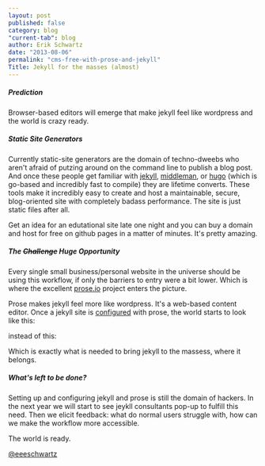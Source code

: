 ```yaml
---
layout: post
published: false
category: blog
"current-tab": blog
author: Erik Schwartz
date: "2013-08-06"
permalink: "cms-free-with-prose-and-jekyll"
Title: Jekyll for the masses (almost)
---
```


##### Prediction

Browser-based editors will emerge that make jekyll feel like wordpress and the world is crazy ready.

##### Static Site Generators

Currently static-site generators are the domain of techno-dweebs who aren't afraid of putzing around on the command line to publish a blog post. And once these people get familiar with [jekyll](http://jekyllrb.com/), [middleman](http://middlemanapp.com/), or [hugo](https://github.com/spf13/hugo) (which is go-based and incredibly fast to compile) they are lifetime converts. These tools make it incredibly easy to create and host a maintainable, secure, blog-oriented site with completely badass performance. The site is just static files after all. 

Get an idea for an edutational site late one night and you can buy a domain and host for free on github pages in a matter of minutes. It's pretty amazing.

##### The <strike>Challenge</strike> Huge Opportunity
Every single small business/personal website in the universe should be using this workflow, if only the barriers to entry were a bit lower. Which is where the excellent [prose.io](http://prose.io/#about) project enters the picture.

Prose makes jekyll feel more like wordpress. It's a web-based content editor. Once a jekyll site is [configured](https://github.com/prose/prose/wiki/Getting-Started) with prose, the world starts to look like this:

instead of this:

Which is exactly what is needed to bring jekyll to the massess, where it belongs.

##### What's left to be done?
Setting up and configuring jekyll and prose is still the domain of hackers. In the next year we will start to see jeykll consultants pop-up to fulfill this need. Then we elicit feedback: what do normal users struggle with, how can we make the workflow more accessible.

The world is ready.

[@eeeschwartz](http://twitter.com/#!/eeeSchwartz)